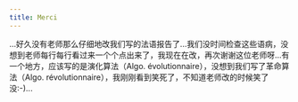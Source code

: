 ```yaml
---
title: Merci
---
```


...好久没有老师那么仔细地改我们写的法语报告了...我们没时间检查这些语病，没想到老师每行每行看过来一个个点出来了，我现在在改，再次谢谢这位老师呀...有一个地方，应该写的是演化算法（Algo. évolutionnaire），没想到我们写了革命算法（Algo. révolutionnaire），我刚刚看到笑死了，不知道老师改的时候笑了没:-)...